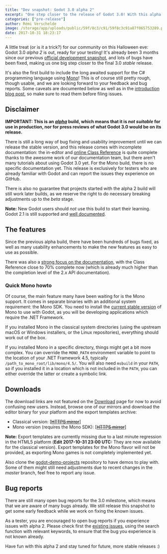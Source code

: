 ```yaml
---
title: "Dev snapshot: Godot 3.0 alpha 2"
excerpt: "One step closer to the release of Godot 3.0! With this alpha 2 development snapshot, Godot users will be able to preview the upcoming C# support and continue testing the advanced 3D features introduced in Godot 3.0. This snapshot is of course expected to be buggy and unstable, so please be aware that it does not reflect the final state of what Godot 3.0 will be like."
categories: ["pre-release"]
author: Rémi Verschelde
image: /storage/app/uploads/public/59f/8c3/c91/59f8c3c91a87f065753289.png
date: 2017-10-31 18:23:17
---
```


A little treat (or is it a trick?) for our community on this Halloween eve: Godot 3.0 *alpha 2* is out, ready for your testing! It's already been 3 months since our previous [official development snapshot](/article/dev-snapshot-godot-3-0-alpha-1), and lots of bugs have been fixed, making us one big step closer to the final 3.0 *stable* release.

It's also the first build to include the long awaited support for the C# programming language using [Mono](http://mono-project.com/)! This is of course still pretty rough, though usable, and we are looking forward to your feedback and bug reports. Some caveats are documented below as well as in the [introduction blog post](/article/introducing-csharp-godot), so make sure to read them before filing issues.

## Disclaimer

**IMPORTANT: This is an *[alpha](https://en.wikipedia.org/wiki/Software_release_life_cycle#Alpha)* build, which means that it is *not suitable* for use in production, nor for press reviews of what Godot 3.0 would be on its release.**

There is still a long way of bug fixing and usability improvement until we can release the stable version, and this release comes with incomplete documentation: the in-editor and [online Class Reference](http://docs.godotengine.org/en/latest/) is quite complete thanks to the awesome work of our documentation team, but there aren't many tutorials about using Godot 3.0 yet. For the Mono build, there is no specific documentation yet. This release is exclusively for testers who are already familiar with Godot and can report the issues they experience on GitHub.

There is also no guarantee that projects started with the alpha 2 build will still work later builds, as we reserve the right to do necessary breaking adjustments up to the *beta* stage.

**Note:** New Godot users should *not* use this build to start their learning. Godot 2.1 is still supported and [well documented](http://docs.godotengine.org/en/stable/).

## The features

Since the previous alpha build, there have been hundreds of bugs fixed, as well as many usability enhancements to make the new features as easy to use as possible.

There was also a [strong focus on the documentation](https://godotengine.org/article/first-godot-3-docs-sprint-sept-9), with the Class Reference close to 70% complete now (which is already much higher than the completion level of the 2.x API documentation).

### Quick Mono howto

Of course, the main feature many have been waiting for is the Mono support. It comes in separate binaries with an additional system requirement: the Mono SDK. You need to install the [current stable version](http://www.mono-project.com/download/) of Mono to use with Godot, as you will be developing applications which require the .NET Framework.

If you installed Mono in the classical system directories (using the upstream macOS or Windows installers, or the Linux repositories), everything should work out of the box.

If you installed Mono in a specific directory, things might get a bit more complex. You can override the `MONO_PATH` environment variable to point to the location of your .NET Framework 4.5, typically `/path_to_mono_root/lib/mono/4.5/`. You will also need `msbuild` in your `PATH`, so if you installed it in a location which is not included in the `PATH`, you can either override the latter or create a symbolic link.

## Downloads

The download links are not featured on the [Download](/download) page for now to avoid confusing new users. Instead, browse one of our mirrors and download the editor binary for your platform and the export templates archive:

- Classical version: [[~~HTTPS mirror~~](https://github.com/godotengine/godot-builds/releases/3.0-alpha2)]
- Mono version (requires the Mono SDK): [[~~HTTPS mirror~~](https://github.com/godotengine/godot-builds/releases/3.0-alpha2)]

**Note:** Export templates are currently missing due to a last minute regression in the HTML5 platform (**Edit 2017-10-31 23:00 UTC:** They are now available for the classical version).
Export templates for the Mono flavor will not be provided, as exporting Mono games is not completely implemented yet.

Also clone the [godot-demo-projects](https://github.com/godotengine/godot-demo-projects/) repository to have demos to play with. Some of them might still need adjustments due to recent changes in the *master* branch, feel free to report any issue.

## Bug reports

There are still many open bug reports for the 3.0 milestone, which means that we are aware of many bugs already. We still release this snapshot to get some early feedback while we work on fixing the known issues.

As a tester, you are encouraged to open bug reports if you experience issues with alpha 2. Please check first the [existing issues](https://github.com/godotengine/godot/issues), using the search function with relevant keywords, to ensure that the bug you experience is not known already.

Have fun with this alpha 2 and stay tuned for future, more stable releases :)
